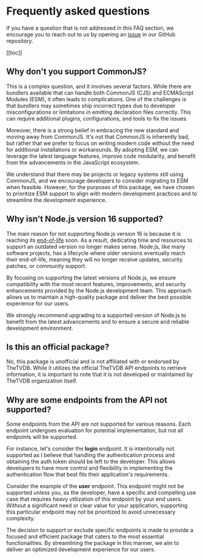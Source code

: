 # Frequently asked questions

If you have a question that is not addressed in this FAQ section, we encourage you to reach out to
us by opening an [issue](https://github.com/falsepopsky/thetvdb/issues/new/choose) in our GitHub
repository.

[[toc]]

## Why don't you support CommonJS?

This is a complex question, and it involves several factors. While there are bundlers available that
can handle both CommonJS (CJS) and ECMAScript Modules (ESM), it often leads to complications. One of
the challenges is that bundlers may sometimes ship incorrect types due to developer
misconfigurations or limitations in emitting declaration files correctly. This can require
additional plugins, configurations, and tools to fix the issues.

Moreover, there is a strong belief in embracing the new standard and moving away from CommonJS. It's
not that CommonJS is inherently bad, but rather that we prefer to focus on writing modern code
without the need for additional installations or workarounds. By adopting ESM, we can leverage the
latest language features, improve code modularity, and benefit from the advancements in the
JavaScript ecosystem.

We understand that there may be projects or legacy systems still using CommonJS, and we encourage
developers to consider migrating to ESM when feasible. However, for the purposes of this package, we
have chosen to prioritize ESM support to align with modern development practices and to streamline
the development experience.

## Why isn't Node.js version 16 supported?

The main reason for not supporting Node.js version 16 is because it is reaching its
[end-of-life](https://github.com/nodejs/release#release-schedule) soon. As a result, dedicating time
and resources to support an outdated version no longer makes sense. Node.js, like many software
projects, has a lifecycle where older versions eventually reach their end-of-life, meaning they will
no longer receive updates, security patches, or community support.

By focusing on supporting the latest versions of Node.js, we ensure compatibility with the most
recent features, improvements, and security enhancements provided by the Node.js development team.
This approach allows us to maintain a high-quality package and deliver the best possible experience
for our users.

We strongly recommend upgrading to a supported version of Node.js to benefit from the latest
advancements and to ensure a secure and reliable development environment.

## Is this an official package?

No, this package is unofficial and is not affiliated with or endorsed by TheTVDB. While it utilizes
the official TheTVDB API endpoints to retrieve information, it is important to note that it is not
developed or maintained by TheTVDB organization itself.

## Why are some endpoints from the API not supported?

Some endpoints from the API are not supported for various reasons. Each endpoint undergoes
evaluation for potential implementation, but not all endpoints will be supported.

For instance, let's consider the **login** endpoint. It is intentionally not supported as I believe
that handling the authentication process and obtaining the auth token should be left to the
developer. This allows developers to have more control and flexibility in implementing the
authentication flow that best fits their application's requirements.

Consider the example of the **user** endpoint. This endpoint might not be supported unless you, as
the developer, have a specific and compelling use case that requires heavy utilization of this
endpoint by your end users. Without a significant need or clear value for your application,
supporting this particular endpoint may not be prioritized to avoid unnecessary complexity.

The decision to support or exclude specific endpoints is made to provide a focused and efficient
package that caters to the most essential functionalities. By streamlining the package in this
manner, we aim to deliver an optimized development experience for our users.
